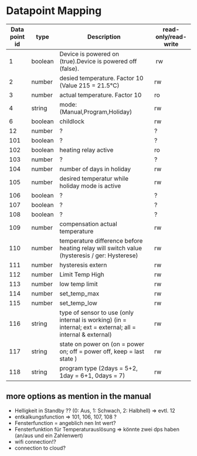 # Datapoint Mapping


| Data point id | type | Description | read-only/read-write |
| ------------- | ---- | ----------- | -----------|
| 1  | boolean | Device is powered on (true).Device is powered off (false). | rw |  
| 2 | number | desied temperature. Factor 10 (Value 215 = 21.5°C) | rw |
| 3 | number | actual temperature. Factor 10 | ro |
| 4 | string | mode: (Manual,Program,Holiday) | rw |
| 6 | boolean | childlock | rw |
| 12 | number | ? | ? |
| 101 | boolean | ? | ? |
| 102 | boolean | heating relay active | ro |
| 103 | number | ? | ? |
| 104 | number | number of days in holiday | rw |
| 105 | number | desired temperatur while holiday mode is active | rw |
| 106 | boolean | ? | ? |
| 107 | boolean | ? | ? |
| 108 | boolean | ? | ? |
| 109 | number | compensation actual temperature | rw |
| 110 | number | temperature difference before heating relay will switch value (hysteresis / ger: Hysterese) | rw |
| 111 | number | hysteresis extern | rw |
| 112 | number | Limit Temp High | rw |
| 113 | number | low temp limit | rw |
| 114 | number | set_temp_max | rw |
| 115 | number | set_temp_low | rw |
| 116 | string | type of sensor to use (only internal is working) (in = internal; ext = external; all = internal & external) | rw |
| 117 | string | state on power on (on = power on; off = power off, keep = last state ) | rw |
| 118 | string | program type (2days = 5+2, 1day = 6+1, 0days = 7) | rw |


## more options as mention in the manual
- Helligkeit in Standby ?? (0: Aus, 1: Schwach, 2: Halbhell) => evtl. 12
- entkalkungsfunction => 101, 106, 107, 108 ?
- Fensterfunction = angeblich nen Int wert?
- Fensterfunktion für Temperaturauslösung => könnte zwei dps haben (an/aus und ein Zahlenwert)
- wifi connection!?
- connection to cloud?